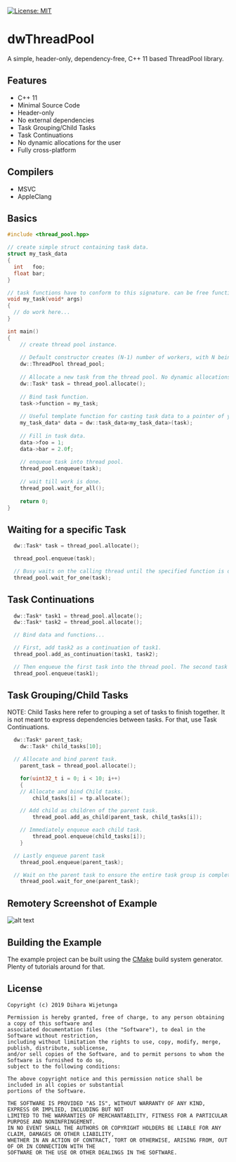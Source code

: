 [![License: MIT](https://img.shields.io/packagist/l/doctrine/orm.svg)](https://opensource.org/licenses/MIT)

# dwThreadPool
A simple, header-only, dependency-free, C++ 11 based ThreadPool library.

## Features

* C++ 11
* Minimal Source Code
* Header-only
* No external dependencies
* Task Grouping/Child Tasks
* Task Continuations
* No dynamic allocations for the user
* Fully cross-platform

## Compilers
* MSVC
* AppleClang

## Basics

```cpp
#include <thread_pool.hpp>

// create simple struct containing task data.
struct my_task_data
{
  int   foo;
  float bar;
}

// task functions have to conform to this signature. can be free functions or methods.
void my_task(void* args)
{
  // do work here...
}

int main() 
{
    // create thread pool instance. 
    
    // Default constructor creates (N-1) number of workers, with N being the number of hardware threads.
    dw::ThreadPool thread_pool;
    
    // Allocate a new task from the thread pool. No dynamic allocations are done internally
    dw::Task* task = thread_pool.allocate();
  
    // Bind task function.
    task->function = my_task;
    
    // Useful template function for casting task data to a pointer of your custom task data struct.
    my_task_data* data = dw::task_data<my_task_data>(task);
    
    // Fill in task data.
    data->foo = 1;
    data->bar = 2.0f;
    
    // enqueue task into thread pool.
    thread_pool.enqueue(task);
    
    // wait till work is done.
    thread_pool.wait_for_all();
    
    return 0;
}
```

## Waiting for a specific Task

```cpp
  dw::Task* task = thread_pool.allocate();

  thread_pool.enqueue(task);

  // Busy waits on the calling thread until the specified function is done.
  thread_pool.wait_for_one(task);

```

## Task Continuations

```cpp
  dw::Task* task1 = thread_pool.allocate();
  dw::Task* task2 = thread_pool.allocate();

  // Bind data and functions...

  // First, add task2 as a continuation of task1.
  thread_pool.add_as_continuation(task1, task2);

  // Then enqueue the first task into the thread pool. The second task will automatically run.
  thread_pool.enqueue(task1);

```

## Task Grouping/Child Tasks
NOTE: Child Tasks here refer to grouping a set of tasks to finish together. It is not meant to express dependencies between tasks. For that, use Task Continuations.

```cpp
  dw::Task* parent_task;
	dw::Task* child_tasks[10];

  // Allocate and bind parent task.
	parent_task = thread_pool.allocate();

	for(uint32_t i = 0; i < 10; i++)
	{
    // Allocate and bind Child tasks.
		child_tasks[i] = tp.allocate();

    // Add child as children of the parent task.
		thread_pool.add_as_child(parent_task, child_tasks[i]);

    // Immediately enqueue each child task.
		thread_pool.enqueue(child_tasks[i]);
	}

  // Lastly enqueue parent task
	thread_pool.enqueue(parent_task);

  // Wait on the parent task to ensure the entire task group is completed
	thread_pool.wait_for_one(parent_task);

```

## Remotery Screenshot of Example

![alt text](https://github.com/diharaw/dwThreadPool/raw/master/doc/screenshot.png "Remotery Screenshot")

## Building the Example

The example project can be built using the [CMake](https://cmake.org/) build system generator. Plenty of tutorials around for that.

## License
```
Copyright (c) 2019 Dihara Wijetunga

Permission is hereby granted, free of charge, to any person obtaining a copy of this software and 
associated documentation files (the "Software"), to deal in the Software without restriction, 
including without limitation the rights to use, copy, modify, merge, publish, distribute, sublicense,
and/or sell copies of the Software, and to permit persons to whom the Software is furnished to do so, 
subject to the following conditions:

The above copyright notice and this permission notice shall be included in all copies or substantial
portions of the Software.

THE SOFTWARE IS PROVIDED "AS IS", WITHOUT WARRANTY OF ANY KIND, EXPRESS OR IMPLIED, INCLUDING BUT NOT 
LIMITED TO THE WARRANTIES OF MERCHANTABILITY, FITNESS FOR A PARTICULAR PURPOSE AND NONINFRINGEMENT. 
IN NO EVENT SHALL THE AUTHORS OR COPYRIGHT HOLDERS BE LIABLE FOR ANY CLAIM, DAMAGES OR OTHER LIABILITY,
WHETHER IN AN ACTION OF CONTRACT, TORT OR OTHERWISE, ARISING FROM, OUT OF OR IN CONNECTION WITH THE 
SOFTWARE OR THE USE OR OTHER DEALINGS IN THE SOFTWARE.
```
